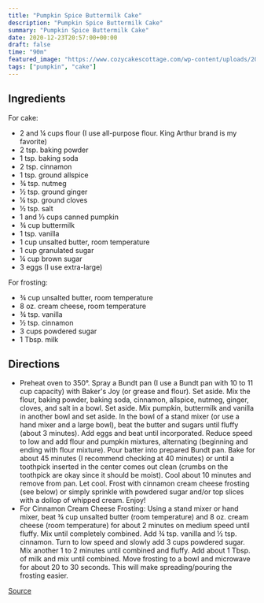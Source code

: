 ```yaml
---
title: "Pumpkin Spice Buttermilk Cake"
description: "Pumpkin Spice Buttermilk Cake"
summary: "Pumpkin Spice Buttermilk Cake"
date: 2020-12-23T20:57:00+00:00
draft: false
time: "90m"
featured_image: "https://www.cozycakescottage.com/wp-content/uploads/2014/09/DSC_0732-pm.jpg"
tags: ["pumpkin", "cake"]
---
```


## Ingredients

For cake:
- 2 and ¼ cups flour (I use all-purpose flour. King Arthur brand is my favorite)
- 2 tsp. baking powder
- 1 tsp. baking soda
- 2 tsp. cinnamon
- 1 tsp. ground allspice
- ¾ tsp. nutmeg
- ½ tsp. ground ginger
- ¼ tsp. ground cloves
- ½ tsp. salt
- 1 and ⅓ cups canned pumpkin
- ¾ cup buttermilk
- 1 tsp. vanilla
- 1 cup unsalted butter, room temperature
- 1 cup granulated sugar
- ¼ cup brown sugar
- 3 eggs (I use extra-large)

For frosting:
- ¾ cup unsalted butter, room temperature
- 8 oz. cream cheese, room temperature
- ¾ tsp. vanilla
- ½ tsp. cinnamon
- 3 cups powdered sugar
- 1 Tbsp. milk

## Directions

- Preheat oven to 350°. Spray a Bundt pan (I use a Bundt pan with 10 to 11 cup capacity) with Baker's Joy (or grease and flour). Set aside. Mix the flour, baking powder, baking soda, cinnamon, allspice, nutmeg, ginger, cloves, and salt in a bowl. Set aside. Mix pumpkin, buttermilk and vanilla in another bowl and set aside. In the bowl of a stand mixer (or use a hand mixer and a large bowl), beat the butter and sugars until fluffy (about 3 minutes). Add eggs and beat until incorporated. Reduce speed to low and add flour and pumpkin mixtures, alternating (beginning and ending with flour mixture). Pour batter into prepared Bundt pan. Bake for about 45 minutes (I recommend checking at 40 minutes) or until a toothpick inserted in the center comes out clean (crumbs on the toothpick are okay since it should be moist). Cool about 10 minutes and remove from pan. Let cool. Frost with cinnamon cream cheese frosting (see below) or simply sprinkle with powdered sugar and/or top slices with a dollop of whipped cream. Enjoy!
- For Cinnamon Cream Cheese Frosting: Using a stand mixer or hand mixer, beat ¾ cup unsalted butter (room temperature) and 8 oz. cream cheese (room temperature) for about 2 minutes on medium speed until fluffy. Mix until completely combined. Add ¾ tsp. vanilla and ½ tsp. cinnamon. Turn to low speed and slowly add 3 cups powdered sugar. Mix another 1 to 2 minutes until combined and fluffy. Add about 1 Tbsp. of milk and mix until combined. Move frosting to a bowl and microwave for about 20 to 30 seconds. This will make spreading/pouring the frosting easier.

[Source](https://www.cozycakescottage.com/2014/09/09/pumpkin-spice-buttermilk-cake-with-cinnamon-cream-cheese-frosting-with-video/)


